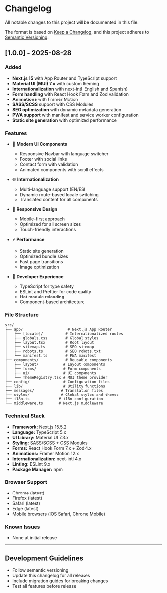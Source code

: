 # Changelog

All notable changes to this project will be documented in this file.

The format is based on [Keep a Changelog](https://keepachangelog.com/en/1.0.0/),
and this project adheres to [Semantic Versioning](https://semver.org/spec/v2.0.0.html).

## [1.0.0] - 2025-08-28

### Added

- **Next.js 15** with App Router and TypeScript support
- **Material UI (MUI) 7.x** with custom theming
- **Internationalization** with next-intl (English and Spanish)
- **Form handling** with React Hook Form and Zod validation
- **Animations** with Framer Motion
- **SASS/SCSS** support with CSS Modules
- **SEO optimization** with dynamic metadata generation
- **PWA support** with manifest and service worker configuration
- **Static site generation** with optimized performance

### Features

- 🎨 **Modern UI Components**

  - Responsive Navbar with language switcher
  - Footer with social links
  - Contact form with validation
  - Animated components with scroll effects

- 🌐 **Internationalization**

  - Multi-language support (EN/ES)
  - Dynamic route-based locale switching
  - Translated content for all components

- 📱 **Responsive Design**

  - Mobile-first approach
  - Optimized for all screen sizes
  - Touch-friendly interactions

- ⚡ **Performance**

  - Static site generation
  - Optimized bundle sizes
  - Fast page transitions
  - Image optimization

- 🔧 **Developer Experience**
  - TypeScript for type safety
  - ESLint and Prettier for code quality
  - Hot module reloading
  - Component-based architecture

### File Structure

```
src/
├── app/                    # Next.js App Router
│   ├── [locale]/          # Internationalized routes
│   ├── globals.css        # Global styles
│   ├── layout.tsx         # Root layout
│   ├── sitemap.ts         # SEO sitemap
│   ├── robots.ts          # SEO robots.txt
│   └── manifest.ts        # PWA manifest
├── components/            # Reusable components
│   ├── layout/           # Layout components
│   ├── forms/            # Form components
│   ├── ui/               # UI components
│   └── ThemeRegistry.tsx # MUI theme provider
├── config/               # Configuration files
├── lib/                  # Utility functions
├── messages/            # Translation files
├── styles/              # Global styles and themes
├── i18n.ts             # i18n configuration
└── middleware.ts       # Next.js middleware
```

### Technical Stack

- **Framework:** Next.js 15.5.2
- **Language:** TypeScript 5.x
- **UI Library:** Material UI 7.3.x
- **Styling:** SASS/SCSS + CSS Modules
- **Forms:** React Hook Form 7.x + Zod 4.x
- **Animations:** Framer Motion 12.x
- **Internationalization:** next-intl 4.x
- **Linting:** ESLint 9.x
- **Package Manager:** npm

### Browser Support

- Chrome (latest)
- Firefox (latest)
- Safari (latest)
- Edge (latest)
- Mobile browsers (iOS Safari, Chrome Mobile)

### Known Issues

- None at initial release

---

## Development Guidelines

- Follow semantic versioning
- Update this changelog for all releases
- Include migration guides for breaking changes
- Test all features before release
